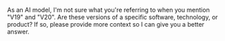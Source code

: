 As an AI model, I'm not sure what you're referring to when you mention "V19" and "V20". Are these versions of a specific software, technology, or product? If so, please provide more context so I can give you a better answer.